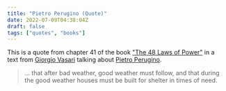 ```yaml
---
title: "Pietro Perugino (Quote)"
date: 2022-07-09T04:38:04Z
draft: false
tags: ["quotes", "books"]
---
```


This is a quote from chapter 41 of the book ["The 48 Laws of Power"][t48laws] in a text from [Giorgio Vasari][gv] talking about [Pietro Perugino][pp].

<!--more-->

> ... that after bad weather, good weather must follow, and that during the good weather houses must be built for shelter in times of need.

[t48laws]: https://en.wikipedia.org/wiki/The_48_Laws_of_Power
[gv]: https://en.wikipedia.org/wiki/Giorgio_Vasari
[pp]: https://en.wikipedia.org/wiki/Pietro_Perugino
